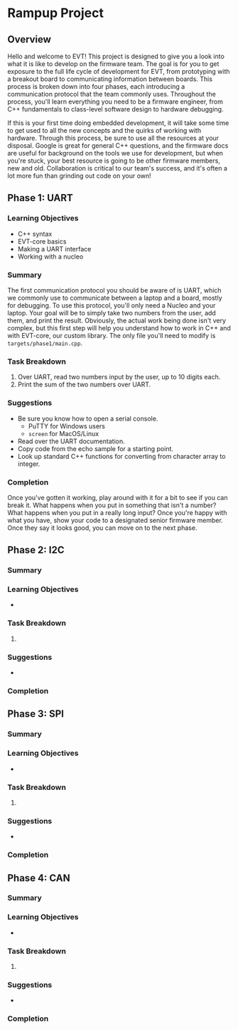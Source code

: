 # Rampup Project

## Overview

Hello and welcome to EVT! This project is designed to give you a look into what
it is like to develop on the firmware team. The goal is for you to get exposure
to the full life cycle of development for EVT, from prototyping with a breakout
board to communicating information between boards. This process is broken down
into four phases, each introducing a communication protocol that the team
commonly uses. Throughout the process, you'll learn everything you need to be a
firmware engineer, from C++ fundamentals to class-level software design to
hardware debugging.

If this is your first time doing embedded development, it will take some time
to get used to all the new concepts and the quirks of working with hardware.
Through this process, be sure to use all the resources at your disposal.
Google is great for general C++ questions, and the firmware docs are useful for
background on the tools we use for development, but when you're stuck, your
best resource is going to be other firmware members, new and old. Collaboration
is critical to our team's success, and it's often a lot more fun than
grinding out code on your own!


## Phase 1: UART

### Learning Objectives
- C++ syntax
- EVT-core basics
- Making a UART interface
- Working with a nucleo

### Summary
The first communication protocol you should be aware of is UART, which we
commonly use to communicate between a laptop and a board, mostly for debugging.
To use this protocol, you'll only need a Nucleo and your laptop. Your goal will
be to simply take two numbers from the user, add them, and print the result.
Obviously, the actual work being done isn't very complex, but this first step
will help you understand how to work in C++ and with EVT-core, our custom
library. The only file you'll need to modify is `targets/phase1/main.cpp`.

### Task Breakdown
1. Over UART, read two numbers input by the user, up to 10 digits each.
2. Print the sum of the two numbers over UART.

### Suggestions
- Be sure you know how to open a serial console.
    - PuTTY for Windows users
    - `screen` for MacOS/Linux
- Read over the UART documentation.
- Copy code from the echo sample for a starting point.
- Look up standard C++ functions for converting from character array to
  integer.

### Completion
Once you've gotten it working, play around with it for a bit to see if you can
break it. What happens when you put in something that isn't a number? What
happens when you put in a really long input? Once you're happy with what you
have, show your code to a designated senior firmware member. Once they say it
looks good, you can move on to the next phase.


## Phase 2: I2C

### Summary


### Learning Objectives
- 

### Task Breakdown
1. 

### Suggestions
- 

### Completion



## Phase 3: SPI

### Summary


### Learning Objectives
- 

### Task Breakdown
1.

### Suggestions
- 

### Completion



## Phase 4: CAN

### Summary


### Learning Objectives
- 

### Task Breakdown
1.

### Suggestions
- 

### Completion

